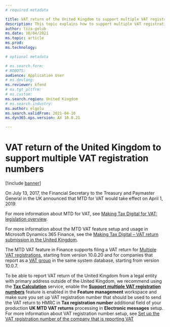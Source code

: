 ```yaml
---
# required metadata

title: VAT return of the United Kingdom to support multiple VAT registration numbers
description: This topic explains how to support multiple VAT registration numbers in VAT return of the United Kingdom
author: liza-golub
ms.date: 10/04/2021
ms.topic: article
ms.prod: 
ms.technology: 

# optional metadata

# ms.search.form: 
# ROBOTS: 
audience: Application User
# ms.devlang: 
ms.reviewer: kfend
# ms.tgt_pltfrm: 
# ms.custom: 
ms.search.region: United Kingdom
# ms.search.industry: 
ms.author: elgolu
ms.search.validFrom: 2021-04-10
ms.dyn365.ops.version: AX 10.0.21

---
```


# VAT return of the United Kingdom to support multiple VAT registration numbers

[!include [banner](../includes/banner.md)]

On July 13, 2017, the Financial Secretary to the Treasury and Paymaster General in the UK announced that MTD for VAT would take effect on April 1, 2019.

For more information about MTD for VAT, see [Making Tax Digital for VAT: legislation overview](https://www.gov.uk/government/consultations/making-tax-digital-reforms-affecting-businesses/making-tax-digital-for-vat-legislation-overview).

For more information about the MTD VAT feature setup and usage in Microsoft Dynamics 365 Finance, see the [Making Tax Digital – VAT return submission in the United Kingdom](emea-gbr-mtd-vat-integration.md).

The MTD VAT feature in Finance supports filing a VAT return for [Multiple VAT registrations](emea-multiple-vat-registration-numbers.md), starting from version 10.0.20 and for companies that report as a [VAT group](https://www.gov.uk/hmrc-internal-manuals/vat-groups) in the same system database, starting from version 10.0.7.

To be able to report VAT return of the United Kingdom from a legal entity with primary address outside of the United Kingdom, we recommend using the [**Tax Calculation**](global-tax-calcuation-service-overview.md) service, enable the [**Support multiple VAT registration numbers**](emea-multiple-vat-registration-numbers.md) feature is enabled in the **Feature management** workspace and make sure you set up VAT registration number that should be used to send the VAT return to HMRC in **Tax registration number** additional field of your production **UK MTD VAT returns** processing in **Electronic messages** setup. For more information about VAT registration number setup, see [Set up the VAT registration number of the company that is reporting VAT](emea-gbr-mtd-vat-integration-setup.md#vrn)
